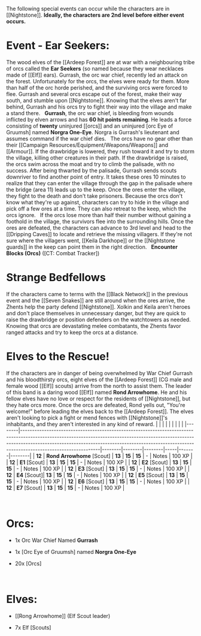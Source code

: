 
The following special events can occur while the characters are in [[Nightstone]]. **Ideally, the characters are 2nd level before either event occurs.**
 

# **Event - Ear Seekers:**

The wood elves of the [[Ardeep Forest]] are at war with a neighbouring tribe of orcs called the **Ear Seekers** (so named because they wear necklaces made of [[Elf]] ears). Gurrash, the orc war chief, recently led an attack on the forest. Unfortunately for the orcs, the elves were ready for them. More than half of the orc horde perished, and the surviving orcs were forced to flee. Gurrash and several orcs escape out of the forest, make their way south, and stumble upon [[Nightstone]]. Knowing that the elves aren't far behind, Gurrash and his orcs try to fight their way into the village and make a stand there.
 
**Gurrash**, the orc war chief, is bleeding from wounds inflicted by elven arrows and has **60 hit points remaining**. He leads a force consisting of **twenty** uninjured [[orcs]] and an uninjured [orc Eye of Gruumsh] named **Norgra One-Eye**. Norgra is Gurrash's lieutenant and assumes command if the war chief dies.
 
The orcs have no gear other than their [[Campaign Resources/Equipment/Weapons/Weapons]] and [[Armour]]. If the drawbridge is lowered, they rush toward it and try to storm the village, killing other creatures in their path. If the drawbridge is raised, the orcs swim across the moat and try to climb the palisade, with no success. After being thwarted by the palisade, Gurrash sends scouts downriver to find another point of entry. It takes these ores 10 minutes to realize that they can enter the village through the gap in the palisade where the bridge (area 11) leads up to the keep. Once the ores enter the village, they fight to the death and don't take prisoners. Because the orcs don't know what they're up against, characters can try to hide in the village and pick off a few ores at a time. They can also retreat to the keep, which the orcs ignore.
 
If the orcs lose more than half their number without gaining a foothold in the village, the survivors flee into the surrounding hills. Once the ores are defeated, the characters can advance to 3rd level and head to the [[Dripping Caves]] to locate and retrieve the missing villagers. If they're not sure where the villagers went, [[Keila Darkhope]] or the [[Nightstone guards]] in the keep can point them in the right direction.
 
**Encounter Blocks (Orcs)** ([CT: Combat Tracker])

# **Strange Bedfellows** 

If the characters came to terms with the [[Black Network]] in the previous event and the [[Seven Snakes]] are still around when the ores arrive, the Zhents help the party defend [[Nightstone]]. Xolkin and Keila aren't heroes and don't place themselves in unnecessary danger, but they are quick to raise the drawbridge or position defenders on the watchtowers as needed. Knowing that orcs are devastating melee combatants, the Zhents favor ranged attacks and try to keep the orcs at a distance.
 

# **Elves to the Rescue!**

If the characters are in danger of being overwhelmed by War Chief Gurrash and his bloodthirsty orcs, eight elves of the [[Ardeep Forest]] (CG male and female wood [[Elf]] scouts) arrive from the north to assist them. The leader of this band is a daring wood [[Elf]] named **Rond Arrowhome**. He and his fellow elves have no love or respect for the residents of [[Nightstone]], but they hate orcs more. Once the orcs are defeated, Rond yells out, "You're welcome!" before leading the elves back to the [[Ardeep Forest]]. The elves aren't looking to pick a fight or mend fences with [[Nightstone]]'s inhabitants, and they aren't interested in any kind of reward.
|        |                                                                                                                                                                                                                                                                           |        |        |        |     |       |        |
|--------|---------------------------------------------------------------------------------------------------------------------------------------------------------------------------------------------------------------------------------------------------------------------------|--------|--------|--------|-----|-------|--------|
| **12** | **Rond Arrowhome** [Scout] | **13** | **15** | **15** | \-  | Notes | 100 XP |
| **12** | **E1** [Scout] | **13** | **15** | **15** | \-  | Notes | 100 XP |
| **12** | **E2** [Scout] | **13** | **15** | **15** | \-  | Notes | 100 XP |
| **12** | **E3** [Scout] | **13** | **15** | **15** | \-  | Notes | 100 XP |
| **12** | **E4** [Scout]| **13** | **15** | **15** | \-  | Notes | 100 XP |
| **12** | **E5** [Scout] | **13** | **15** | **15** | \-  | Notes | 100 XP |
| **12** | **E6** [Scout] | **13** | **15** | **15** | \-  | Notes | 100 XP |
| **12** | **E7** [Scout] | **13** | **15** | **15** | \-  | Notes | 100 XP |

 
# **Orcs:**

-   1x Orc War Chief Named **Gurrash**

-   1x [Orc Eye of Gruumsh] named **Norgra One-Eye**

-   20x [Orcs]

 

# **Elves:**

-   [[Rong Arrowhome]] (Elf Scout leader)

-   7x Elf [Scouts]
